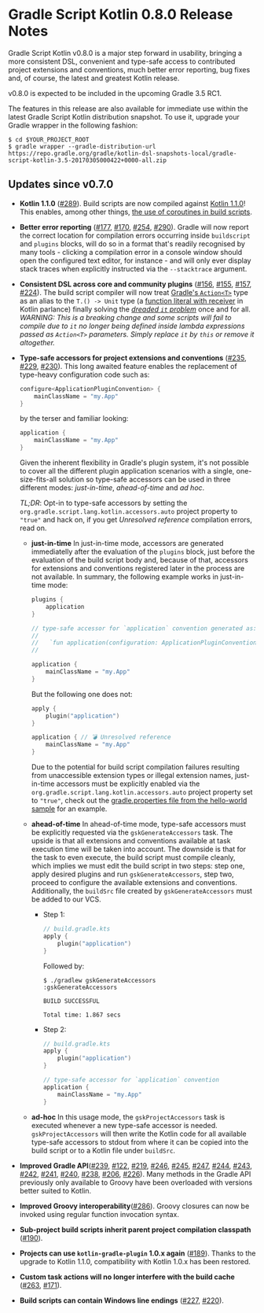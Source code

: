 Gradle Script Kotlin 0.8.0 Release Notes
========================================

Gradle Script Kotlin v0.8.0 is a major step forward in usability, bringing a more consistent DSL, convenient and type-safe access to contributed project extensions and conventions, much better error reporting, bug fixes and, of course, the latest and greatest Kotlin release.

v0.8.0 is expected to be included in the upcoming Gradle 3.5 RC1.

The features in this release are also available for immediate use within the latest Gradle Script Kotlin distribution snapshot. To use it, upgrade your Gradle wrapper in the following fashion:

    $ cd $YOUR_PROJECT_ROOT
    $ gradle wrapper --gradle-distribution-url https://repo.gradle.org/gradle/kotlin-dsl-snapshots-local/gradle-script-kotlin-3.5-20170305000422+0000-all.zip

Updates since v0.7.0
--------------------

 * **Kotlin 1.1.0** ([#289](https://github.com/gradle/gradle-script-kotlin/issues/289)). Build scripts are now compiled against [Kotlin 1.1.0](https://blog.jetbrains.com/kotlin/2017/03/kotlin-1-1/)! This enables, among other things, [the use of coroutines in build scripts](https://github.com/gradle/gradle-script-kotlin/issues/292#issuecomment-284367696).

 * **Better error reporting** ([#177](https://github.com/gradle/gradle-script-kotlin/issues/177), [#170](https://github.com/gradle/gradle-script-kotlin/issues/170), [#254](https://github.com/gradle/gradle-script-kotlin/issues/254), [#290](https://github.com/gradle/gradle-script-kotlin/issues/290)). Gradle will now report the correct location for compilation errors occurring inside `buildscript` and `plugins` blocks, will do so in a format that's readily recognised by many tools - clicking a compilation error in a console window should open the configured text editor, for instance - and will only ever display stack traces when explicitly instructed via the `--stacktrace` argument.

 * **Consistent DSL across core and community plugins** ([#156](https://github.com/gradle/gradle-script-kotlin/issues/156), [#155](https://github.com/gradle/gradle-script-kotlin/issues/155), [#157](https://github.com/gradle/gradle-script-kotlin/issues/157), [#224](https://github.com/gradle/gradle-script-kotlin/issues/224)). The build script compiler will now treat [Gradle's `Action<T>`](https://docs.gradle.org/current/javadoc/org/gradle/api/Action.html) type as an alias to the `T.() -> Unit` type (a [function literal with receiver](https://kotlinlang.org/docs/reference/lambdas.html#function-literals-with-receiver) in Kotlin parlance) finally solving the [_dreaded `it` problem_](https://www.youtube.com/watch?v=vv4zh_oPBTw&feature=youtu.be&t=1387) once and for all. _WARNING: This is a breaking change and some scripts will fail to compile due to `it` no longer being defined inside lambda expressions passed as `Action<T>` parameters. Simply replace `it` by `this` or remove it altogether._

 * **Type-safe accessors for project extensions and conventions** ([#235](https://github.com/gradle/gradle-script-kotlin/issues/235), [#229](https://github.com/gradle/gradle-script-kotlin/issues/229), [#230](https://github.com/gradle/gradle-script-kotlin/issues/230)). This long awaited feature enables the replacement of type-heavy configuration code such as:

   ```kotlin
   configure<ApplicationPluginConvention> {
       mainClassName = "my.App"
   }
   ```

   by the terser and familiar looking:

   ```kotlin
   application {
       mainClassName = "my.App"
   }
   ```

   Given the inherent flexibility in Gradle's plugin system, it's not possible to cover all the different plugin application scenarios with a single, one-size-fits-all solution so type-safe accessors can be used in three different modes: _just-in-time_, _ahead-of-time_ and _ad hoc_.

   *TL;DR*: Opt-in to type-safe accessors by setting the `org.gradle.script.lang.kotlin.accessors.auto` project property to `"true"` and hack on, if you get _Unresolved reference_ compilation errors, read on.

    * **just-in-time** In just-in-time mode, accessors are generated immediatelly after the evaluation of the `plugins` block, just before the evaluation of the build script body and, because of that, accessors for extensions and conventions registered later in the process are not available. In summary, the following example works in just-in-time mode:

        ```kotlin
        plugins {
            application
        }

        // type-safe accessor for `application` convention generated as:
        //
        //   `fun application(configuration: ApplicationPluginConvention.() -> Unit): ApplicationPluginConvention`
        //

        application {
            mainClassName = "my.App"
        }
        ```

        But the following one does not:

        ```kotlin
        apply {
            plugin("application")
        }

        application { // 💣 Unresolved reference
            mainClassName = "my.App"
        }
        ```
        Due to the potential for build script compilation failures resulting from unaccessible extension types or illegal extension names, just-in-time accessors must be explicitly enabled via the `org.gradle.script.lang.kotlin.accessors.auto` project property set to `"true"`, check out the [gradle.properties file from the hello-world sample](https://github.com/gradle/gradle-script-kotlin/blob/e75d7d99734c5c6fbe67f9b2f7128a8e037f2fbd/samples/hello-world/gradle.properties) for an example.

    * **ahead-of-time** In ahead-of-time mode, type-safe accessors must be explicitly requested via the `gskGenerateAccessors` task. The upside is that all extensions and conventions available at task execution time will be taken into account. The downside is that for the task to even execute, the build script must compile cleanly, which implies we must edit the build script in two steps: step one, apply desired plugins and run `gskGenerateAccessors`, step two, proceed to configure the available extensions and conventions. Additionally, the `buildSrc` file created by `gskGenerateAccessors` must be added to our VCS.

      * Step 1:
        ```kotlin
        // build.gradle.kts
        apply {
            plugin("application")
        }
        ```

        Followed by:

            $ ./gradlew gskGenerateAccessors
            :gskGenerateAccessors

            BUILD SUCCESSFUL

            Total time: 1.867 secs


      * Step 2:
        ```kotlin
        // build.gradle.kts
        apply {
            plugin("application")
        }

        // type-safe accessor for `application` convention
        application {
            mainClassName = "my.App"
        }
        ```

    * **ad-hoc** In this usage mode, the `gskProjectAccessors` task is executed whenever a new type-safe accessor is needed. `gskProjectAccessors` will then write the Kotlin code for all available type-safe accessors to stdout from where it can be copied into the build script or to a Kotlin file under `buildSrc`.

 * **Improved Gradle API**([#239](https://github.com/gradle/gradle-script-kotlin/issues/239), [#122](https://github.com/gradle/gradle-script-kotlin/issues/122), [#219](https://github.com/gradle/gradle-script-kotlin/issues/219), [#246](https://github.com/gradle/gradle-script-kotlin/issues/246), [#245](https://github.com/gradle/gradle-script-kotlin/issues/245), [#247](https://github.com/gradle/gradle-script-kotlin/issues/247), [#244](https://github.com/gradle/gradle-script-kotlin/issues/244), [#243](https://github.com/gradle/gradle-script-kotlin/issues/243), [#242](https://github.com/gradle/gradle-script-kotlin/issues/242), [#241](https://github.com/gradle/gradle-script-kotlin/issues/241), [#240](https://github.com/gradle/gradle-script-kotlin/issues/240), [#238](https://github.com/gradle/gradle-script-kotlin/issues/238), [#206](https://github.com/gradle/gradle-script-kotlin/issues/206), [#226](https://github.com/gradle/gradle-script-kotlin/issues/226)). Many methods in the Gradle API previously only available to Groovy have been overloaded with versions better suited to Kotlin.

 * **Improved Groovy interoperability**([#286](https://github.com/gradle/gradle-script-kotlin/issues/286)). Groovy closures can now be invoked using regular function invocation syntax.

 * **Sub-project build scripts inherit parent project compilation classpath** ([#190](https://github.com/gradle/gradle-script-kotlin/issues/190)).

 * **Projects can use `kotlin-gradle-plugin` 1.0.x again** ([#189](https://github.com/gradle/gradle-script-kotlin/issues/189)). Thanks to the upgrade to Kotlin 1.1.0, compatibility with Kotlin 1.0.x has been restored.

 * **Custom task actions will no longer interfere with the build cache** ([#263](https://github.com/gradle/gradle-script-kotlin/issues/263), [#171](https://github.com/gradle/gradle-script-kotlin/issues/171)).

 * **Build scripts can contain Windows line endings** ([#227](https://github.com/gradle/gradle-script-kotlin/issues/227), [#220](https://github.com/gradle/gradle-script-kotlin/issues/220)).
